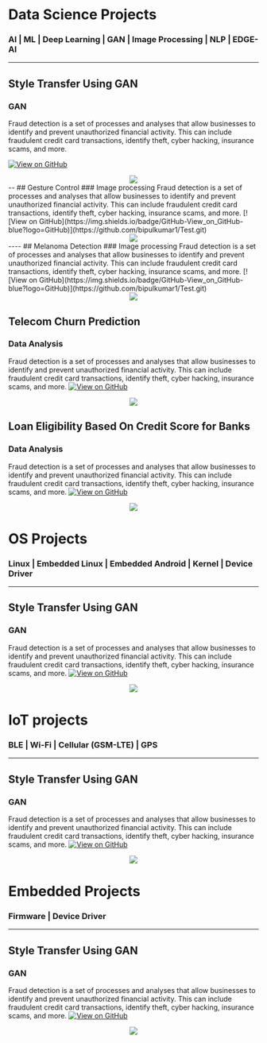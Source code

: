 # Data Science Projects
### AI | ML | Deep Learning | GAN | Image Processing | NLP | EDGE-AI
---
## Style Transfer Using GAN
### GAN 
Fraud detection is a set of processes and analyses that allow businesses to identify and prevent unauthorized financial activity. This can include fraudulent credit card transactions, identify theft, cyber hacking, insurance scams, and more.

[![View on GitHub](https://img.shields.io/badge/GitHub-View_on_GitHub-blue?logo=GitHub)](https://github.com/bipulkumar1/Test.git)
<center><img src="assets/img/genAI.jpg"/></center>
--
## Gesture Control 
### Image processing
Fraud detection is a set of processes and analyses that allow businesses to identify and prevent unauthorized financial activity. This can include fraudulent credit card transactions, identify theft, cyber hacking, insurance scams, and more.
[![View on GitHub](https://img.shields.io/badge/GitHub-View_on_GitHub-blue?logo=GitHub)](https://github.com/bipulkumar1/Test.git)
<center><img src="assets/img/genAI.jpg"/></center>
----
## Melanoma Detection 
### Image processing
Fraud detection is a set of processes and analyses that allow businesses to identify and prevent unauthorized financial activity. This can include fraudulent credit card transactions, identify theft, cyber hacking, insurance scams, and more.
[![View on GitHub](https://img.shields.io/badge/GitHub-View_on_GitHub-blue?logo=GitHub)](https://github.com/bipulkumar1/Test.git)
<center><img src="assets/img/genAI.jpg"/></center>

## Telecom Churn Prediction
### Data Analysis
Fraud detection is a set of processes and analyses that allow businesses to identify and prevent unauthorized financial activity. This can include fraudulent credit card transactions, identify theft, cyber hacking, insurance scams, and more.
[![View on GitHub](https://img.shields.io/badge/GitHub-View_on_GitHub-blue?logo=GitHub)](https://github.com/bipulkumar1/Test.git)
<center><img src="assets/img/genAI.jpg"/></center>

## Loan Eligibility Based On Credit Score for Banks 
### Data Analysis

Fraud detection is a set of processes and analyses that allow businesses to identify and prevent unauthorized financial activity. This can include fraudulent credit card transactions, identify theft, cyber hacking, insurance scams, and more.
[![View on GitHub](https://img.shields.io/badge/GitHub-View_on_GitHub-blue?logo=GitHub)](https://github.com/bipulkumar1/Test.git)
<center><img src="assets/img/genAI.jpg"/></center>

# OS Projects
### Linux | Embedded Linux | Embedded Android | Kernel | Device Driver
---
## Style Transfer Using GAN
### GAN 

Fraud detection is a set of processes and analyses that allow businesses to identify and prevent unauthorized financial activity. This can include fraudulent credit card transactions, identify theft, cyber hacking, insurance scams, and more.
[![View on GitHub](https://img.shields.io/badge/GitHub-View_on_GitHub-blue?logo=GitHub)](https://github.com/bipulkumar1/Test.git)
<center><img src="assets/img/genAI.jpg"/></center>

# IoT projects
### BLE | Wi-Fi | Cellular (GSM-LTE) | GPS
---
## Style Transfer Using GAN
### GAN 

Fraud detection is a set of processes and analyses that allow businesses to identify and prevent unauthorized financial activity. This can include fraudulent credit card transactions, identify theft, cyber hacking, insurance scams, and more.
[![View on GitHub](https://img.shields.io/badge/GitHub-View_on_GitHub-blue?logo=GitHub)](https://github.com/bipulkumar1/Test.git)
<center><img src="assets/img/genAI.jpg"/></center>

# Embedded Projects
### Firmware | Device Driver
---
## Style Transfer Using GAN
### GAN 

Fraud detection is a set of processes and analyses that allow businesses to identify and prevent unauthorized financial activity. This can include fraudulent credit card transactions, identify theft, cyber hacking, insurance scams, and more.
[![View on GitHub](https://img.shields.io/badge/GitHub-View_on_GitHub-blue?logo=GitHub)](https://github.com/bipulkumar1/Test.git)
<center><img src="assets/img/genAI.jpg"/></center>


